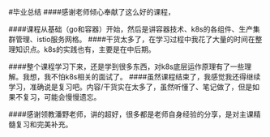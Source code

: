 
#毕业总结
####感谢老师倾心奉献了这么好的课程，

####课程从基础（go和容器）开始，然后是讲容器技术、k8s的各组件、生产集群管理、istio服务网格。
####干货太多了，在学习过程中我花了大量的时间在整理知识点。k8s的实践也有，主要是在中后期。

####整个课程学习下来，还是学到很多东西，对k8s底层运作原理有了一些理解。我想，我不怕k8s相关的面试了。
####虽然课程结束了，我感觉我还得继续学习，准确说是复习吧。内容/干货实在太多了，虽然听懂了、笔记做了，但是如果不复习，可能会慢慢遗忘。

####感谢领教潘野老师，讲的超好，很多都是老师自身经验的分享，是对主课精髓复习和完美补充。






